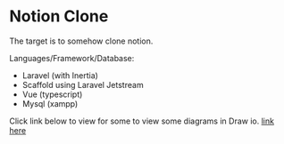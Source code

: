 # Notion Clone

The target is to somehow clone notion.

Languages/Framework/Database:
- Laravel (with Inertia)
- Scaffold using Laravel Jetstream
- Vue (typescript)
- Mysql (xampp)

Click link below to view for some to view some diagrams in Draw io.
[link here](https://drive.google.com/file/d/1fpNaFeAKDJuzDsRZe9ZFfEPaYHBdg0O5/view?usp=sharing)